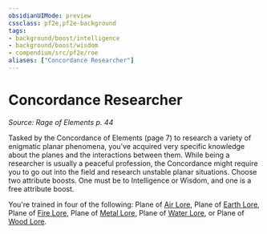 ```yaml
---
obsidianUIMode: preview
cssclass: pf2e,pf2e-background
tags:
- background/boost/intelligence
- background/boost/wisdom
- compendium/src/pf2e/roe
aliases: ["Concordance Researcher"]
---
```

# Concordance Researcher
*Source: Rage of Elements p. 44*  

Tasked by the Concordance of Elements (page 7) to research a variety of enigmatic planar phenomena, you've acquired very specific knowledge about the planes and the interactions between them. While being a researcher is usually a peaceful profession, the Concordance might require you to go out into the field and research unstable planar situations. Choose two attribute boosts. One must be to Intelligence or Wisdom, and one is a free attribute boost.

You're trained in four of the following: Plane of [Air Lore](skills.md#Lore), Plane of [Earth Lore](skills.md#Lore), Plane of [Fire Lore](skills.md#Lore), Plane of [Metal Lore](skills.md#Lore), Plane of [Water Lore](skills.md#Lore), or Plane of [Wood Lore](skills.md#Lore).